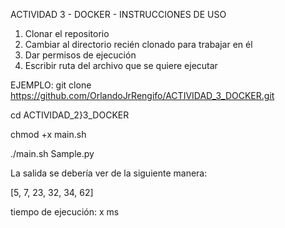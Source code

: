 ACTIVIDAD 3 - DOCKER - INSTRUCCIONES DE USO

1. Clonar el repositorio
2. Cambiar al directorio recién clonado para trabajar en él
3. Dar permisos de ejecución
4. Escribir ruta del archivo que se quiere ejecutar

EJEMPLO:
git clone https://github.com/OrlandoJrRengifo/ACTIVIDAD_3_DOCKER.git

cd ACTIVIDAD_2}3_DOCKER

chmod +x main.sh

./main.sh Sample.py


La salida se debería ver de la siguiente manera:

[5, 7, 23, 32, 34, 62]

tiempo de ejecución: x ms
